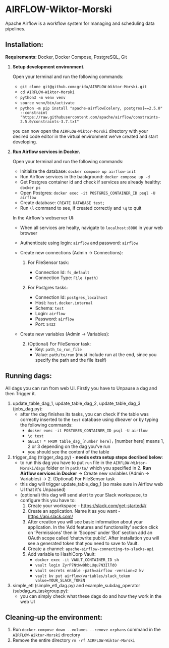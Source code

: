 # AIRFLOW-Wiktor-Morski
Apache Airflow is a workflow system for managing and scheduling data pipelines.

## Installation:
**Requirements:** Docker, Docker Compose, PostgreSQL, Git

1. **Setup development environment.**
    
    Open your terminal and run the following commands:
    - `git clone git@github.com:gridu/AIRFLOW-Wiktor-Morski.git`
    - `cd AIRFLOW-Wiktor-Morski`
    - `python3 -m venv venv`
    - `source venv/bin/activate`
    - `python -m pip install "apache-airflow[celery, postgres]==2.5.0" --constraint "https://raw.githubusercontent.com/apache/airflow/constraints-2.5.0/constraints-3.7.txt"`
  
    you can now open the `AIRFLOW-Wiktor-Morski` directory with your desired code editor in the virtual environment we've created and start developing.
    
2. **Run Airflow services in Docker.**

    Open your terminal and run the following commands:
    - Initialize the database: `docker compose up airflow-init`
    - Run Airflow services in the background: `docker compose up -d`
    - Get Postgres container id and check if services are already healthy: `docker ps`
    - Open Postgres: `docker exec -it POSTGRES_CONTAINER_ID psql -U airflow`
    - Create database: `CREATE DATABASE test;`
    - Run `\l` command to see, if created correctly and `\q` to quit
  
    In the Airflow's webserver UI:
    - When all services are healty, navigate to `localhost:8080` in your web browser
    - Authenticate using login: `airflow` and password: `airflow`

    - Create new connections (Admin -> Connections):
  
        1. For FileSensor task:
            * Connection Id: `fs_default`
            * Connection Type: `File (path)`
      
        2. For Postgres tasks:
            * Connection Id: `postgres_localhost`
            * Host: `host.docker.internal`
            * Schema: `test`
            * Login: `airflow`
            * Password: `airflow`
            * Port: `5432`
      
    - Create new variables (Admin -> Variables):
        
        2. (Optional) For FileSensor task:
            * Key: `path_to_run_file`
            * Value: `path/to/run` (must include run at the end, since you specify the path and the file itself)

## Running dags:
All dags you can run from web UI. Firstly you have to Unpause a dag and then Trigger it.

1. update_table_dag_1, update_table_dag_2, update_table_dag_3 (jobs_dag.py):
    - after the dag finishes its tasks, you can check if the table was correctly inserted to the `test` database using dbeaver or by typing the following commands:
        -  `docker exec -it POSTGRES_CONTAINER_ID psql -U airflow`
        -  `\c test`
        -  `SELECT * FROM table_dag_[number here];` [number here] means 1, 2 or 3 depending on the dag you've run
        - you should see the content of the table
2. trigger_dag (trigger_dag.py) - **needs extra setup steps decribed below**:
    - to run this dag you have to put `run` file in the `AIRFLOW-Wiktor-Morski/dags` folder or in `path/to/` which you specified in 2. **Run Airflow services in Docker** -> Create new variables (Admin -> Variables) -> 2. (Optional) For FileSensor task
    - this dag will trigger update_table_dag_1 (so make sure in Airflow web UI that it's Unpaused)
    - (optional) this dag will send alert to your Slack workspace, to configure this you have to:
        1. Create your workspace - https://slack.com/get-started#/
        2. Create an application. Name it as you want - https://api.slack.com/
        3. After creation you will see basic information about your application. In the ‘Add features and functionality’ section click on ‘Permissions’ then in ‘Scopes’ under ‘Bot’ section add an OAuth scope called ‘chat:write:public’. After installation you will see a generated token that you need to save to Vault.
        4. Create a channel: `apache-airflow-connecting-to-slacks-api`
        5. Add variable to HashiCorp Vault:
            - `docker exec -it VAULT_CONTAINER_ID sh`
            - `vault login ZyrP7NtNw0hbLUqu7N3IlTdO`
            - `vault secrets enable -path=airflow -version=2 kv`
            - `vault kv put airflow/variables/slack_token value=YOUR_SLACK_TOKEN`
3. simple_etl (simple_etl_dag.py) and example_subdag_operator (subdag_vs_taskgroup.py):
    - you can simply check what these dags do and how they work in the web UI

## Cleaning-up the environment:
1. Run `docker-compose down --volumes --remove-orphans` command in the `AIRFLOW-Wiktor-Morski` directory
2. Remove the entire directory `rm -rf AIRFLOW-Wiktor-Morski`
